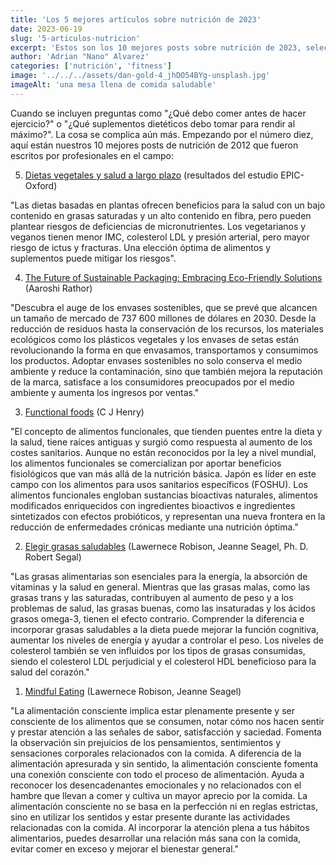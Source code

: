 ```yaml
---
title: 'Los 5 mejores artículos sobre nutrición de 2023'
date: 2023-06-19
slug: '5-articulos-nutricion'
excerpt: 'Estos son los 10 mejores posts sobre nutrición de 2023, seleccionados por profesionales del sector.'
author: 'Adrian "Nano" Alvarez'
categories: ['nutrición', 'fitness']
image: '../../../assets/dan-gold-4_jhDO54BYg-unsplash.jpg'
imageAlt: 'una mesa llena de comida saludable'
---
```


Cuando se incluyen preguntas como "¿Qué debo comer antes de hacer ejercicio?" o "¿Qué suplementos dietéticos debo tomar para rendir al máximo?". La cosa se complica aún más. Empezando por el número diez, aquí están nuestros 10 mejores posts de nutrición de 2012 que fueron escritos por profesionales en el campo:

5. <p><a href="https://www.cambridge.org/core/journals/proceedings-of-the-nutrition-society/article/plantbased-diets-and-longterm-health-findings-from-the-epicoxford-study/771ED5439481A68AD92BF40E8B1EF7E6" target="_blank">Dietas vegetales y salud a largo plazo</a> (resultados del estudio EPIC-Oxford)</p>

"Las dietas basadas en plantas ofrecen beneficios para la salud con un bajo contenido en grasas saturadas y un alto contenido en fibra, pero pueden plantear riesgos de deficiencias de micronutrientes. Los vegetarianos y veganos tienen menor IMC, colesterol LDL y presión arterial, pero mayor riesgo de ictus y fracturas. Una elección óptima de alimentos y suplementos puede mitigar los riesgos".

4. <p><a href="https://www.knowesg.com/featured-article/the-future-of-sustainable-packaging-embracing-eco-friendly-solutions" target="_blank">The Future of Sustainable Packaging: Embracing Eco-Friendly Solutions</a> (Aaroshi Rathor)</p>

"Descubra el auge de los envases sostenibles, que se prevé que alcancen un tamaño de mercado de 737 600 millones de dólares en 2030. Desde la reducción de residuos hasta la conservación de los recursos, los materiales ecológicos como los plásticos vegetales y los envases de setas están revolucionando la forma en que envasamos, transportamos y consumimos los productos. Adoptar envases sostenibles no solo conserva el medio ambiente y reduce la contaminación, sino que también mejora la reputación de la marca, satisface a los consumidores preocupados por el medio ambiente y aumenta los ingresos por ventas."

3. <p><a href="https://www.nature.com/articles/ejcn2010101" target="_blank">Functional foods</a> (C J Henry)</p>

"El concepto de alimentos funcionales, que tienden puentes entre la dieta y la salud, tiene raíces antiguas y surgió como respuesta al aumento de los costes sanitarios. Aunque no están reconocidos por la ley a nivel mundial, los alimentos funcionales se comercializan por aportar beneficios fisiológicos que van más allá de la nutrición básica. Japón es líder en este campo con los alimentos para usos sanitarios específicos (FOSHU). Los alimentos funcionales engloban sustancias bioactivas naturales, alimentos modificados enriquecidos con ingredientes bioactivos e ingredientes sintetizados con efectos probióticos, y representan una nueva frontera en la reducción de enfermedades crónicas mediante una nutrición óptima."

2. <p><a href="https://www.helpguide.org/articles/healthy-eating/choosing-healthy-fats.htm" target="_blank">Elegir grasas saludables</a> (Lawernece Robison, Jeanne Seagel, Ph. D. Robert Segal)</p>

"Las grasas alimentarias son esenciales para la energía, la absorción de vitaminas y la salud en general. Mientras que las grasas malas, como las grasas trans y las saturadas, contribuyen al aumento de peso y a los problemas de salud, las grasas buenas, como las insaturadas y los ácidos grasos omega-3, tienen el efecto contrario. Comprender la diferencia e incorporar grasas saludables a la dieta puede mejorar la función cognitiva, aumentar los niveles de energía y ayudar a controlar el peso. Los niveles de colesterol también se ven influidos por los tipos de grasas consumidas, siendo el colesterol LDL perjudicial y el colesterol HDL beneficioso para la salud del corazón."

1. <p><a href="https://www.helpguide.org/articles/diets/mindful-eating.htm" target="_blank">Mindful Eating</a> (Lawernece Robison, Jeanne Seagel)</p>

"La alimentación consciente implica estar plenamente presente y ser consciente de los alimentos que se consumen, notar cómo nos hacen sentir y prestar atención a las señales de sabor, satisfacción y saciedad. Fomenta la observación sin prejuicios de los pensamientos, sentimientos y sensaciones corporales relacionados con la comida. A diferencia de la alimentación apresurada y sin sentido, la alimentación consciente fomenta una conexión consciente con todo el proceso de alimentación. Ayuda a reconocer los desencadenantes emocionales y no relacionados con el hambre que llevan a comer y cultiva un mayor aprecio por la comida. La alimentación consciente no se basa en la perfección ni en reglas estrictas, sino en utilizar los sentidos y estar presente durante las actividades relacionadas con la comida. Al incorporar la atención plena a tus hábitos alimentarios, puedes desarrollar una relación más sana con la comida, evitar comer en exceso y mejorar el bienestar general."
